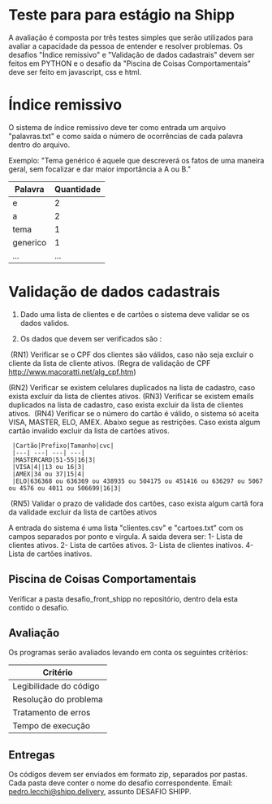 # Teste para para estágio na Shipp

A avaliação é composta por três testes simples que serão utilizados para avaliar a capacidade da pessoa de entender e resolver problemas. Os desafios "Índice remissivo" e "Validação de dados cadastrais" devem ser feitos em PYTHON e o desafio da "Piscina de Coisas Comportamentais" deve ser feito em javascript, css e html.

# Índice remissivo

O sistema de índice remissivo deve ter como entrada um arquivo "palavras.txt" e como saída o número de ocorrências de cada palavra dentro do arquivo.

Exemplo:
"Tema genérico é aquele que descreverá os fatos de uma maneira geral, sem focalizar e dar maior importância a A ou B."


| Palavra| Quantidade
|---| ---|
| e | 2|
| a| 2|
| tema | 1|
| generico | 1|
| ... | ...|

# Validação de dados cadastrais

1. Dado uma lista de clientes e de cartões o sistema deve validar se os dados validos.

2. Os dados que devem ser verificados são :

  (RN1) Verificar se o CPF dos clientes são válidos, caso não seja excluir o cliente da lista de cliente ativos. (Regra de validação de CPF http://www.macoratti.net/alg_cpf.htm)
  
  (RN2)  Verificar se existem celulares duplicados na lista de cadastro, caso exista excluir da lista de clientes ativos.
  (RN3)  Verificar se existem emails duplicados na lista de cadastro, caso exista excluir da lista de clientes ativos.
  (RN4)  Verificar se o número do cartão é válido, o sistema só aceita VISA, MASTER, ELO, AMEX. Abaixo segue as restrições. Caso exista algum cartão invalido excluir da lista de cartões ativos.

     |Cartão|Prefixo|Tamanho|cvc|
     |---| ---| ---| ---|
     |MASTERCARD|51-55|16|3|
     |VISA|4||13 ou 16|3|
     |AMEX|34 ou 37|15|4|
     |ELO|636368 ou 636369 ou 438935 ou 504175 ou 451416 ou 636297 ou 5067 ou 4576 ou 4011 ou 506699|16|3|
     
     
  (RN5) Validar o prazo de validade dos cartões, caso exista algum cartã fora da validade excluir da lista de cartões ativos

A entrada do sistema é uma lista "clientes.csv" e "cartoes.txt" com os campos separados por ponto e virgula.
A saida devera ser: 
 1- Lista de clientes ativos.
 2- Lista de cartões ativos. 
 3- Lista de clientes inativos.
 4- Lista de cartões inativos.

## Piscina de Coisas Comportamentais

Verificar a pasta desafio_front_shipp no repositório, dentro dela esta contido o desafio.

## Avaliação

Os programas serão avaliados levando em conta os seguintes critérios:

| Critério|
|---|
| Legibilidade do código | 
| Resolução do problema| 
| Tratamento de erros| 
| Tempo de execução| 

## Entregas 

Os códigos devem ser enviados em formato zip, separados por pastas. Cada pasta deve conter o nome do desafio correspondente. Email: pedro.lecchi@shipp.delivery, assunto DESAFIO SHIPP.


